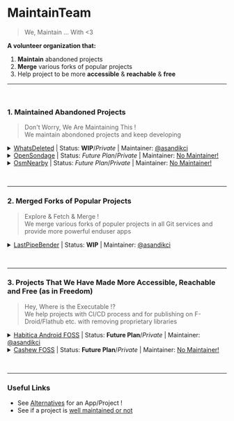 # MaintainTeam
> We, Maintain ... With <3

**A volunteer organization that:**
1. **Maintain** abandoned projects
2. **Merge** various forks of popular projects
3. Help project to be more **accessible** & **reachable** & **free**

<hr><br>
<!--################################
##############---1---###############
#################################-->

### 1. Maintained Abandoned Projects 
> Don't Worry, We Are Maintaining This !<br>
We maintain abondoned projects and keep developing

<details><summary>
<a href="https://github.com/MaintainTeam/WhatsDeleted">WhatsDeleted</a> | Status: <b>WIP</b>/<em>Private</em> | Maintainer: <a href="https://github.com/asandikci">@asandikci</a>
</summary>

  - [Abandoned Old Version](https://github.com/4nubhav/WhatsDeleted) 
</details><details><summary>
<a href="https://github.com/MaintainTeam/OpenSondage">OpenSondage</a> | Status: <em>Future Plan</em>/<em>Private</em> | Maintainer: <a href="#help-us-">No Maintainer!</a>
</summary>

  - [Abandoned Old Version (FramaDate)](https://framagit.org/framasoft/framadate/)
  - [Original Oldest Version](https://github.com/leblanc-simon/OpenSondage)
</details><details><summary>
<a href="https://github.com/MaintainTeam/OsmNearby">OsmNearby</a> | Status: <em>Future Plan</em>/<em>Private</em> | Maintainer: <a href="#help-us-">No Maintainer!</a>
</summary>

  - [Abandoned Old Version](https://github.com/Teester/Whats-Nearby)
</details>

<br><hr>
<!--################################
##############---2---###############
#################################-->

### 2. Merged Forks of Popular Projects
> Explore & Fetch & Merge !<br>
We merge various forks of populer projects in all Git services and provide more powerful enduser apps

<details><summary>
<a href="https://github.com/MaintainTeam/LastPipeBender">LastPipeBender</a> | Status: <b>WIP</b> | Maintainer: <a href="https://github.com/asandikci">@asandikci</a>
</summary>

  - Main Project: [Newpipe](https://github.com/TeamNewPipe/NewPipe)
  - Combined Forks: [Tubular](https://github.com/polymorphicshade/Tubular) + [BraveNewPipe](https://github.com/bravenewpipe/NewPipe) (Future Plan)
  - Feature Stack (applications to get the features to be implemented): [PipePipe](https://github.com/InfinityLoop1308/PipePipe/) (Future Plan) + [SmartTube](https://github.com/yuliskov/SmartTube) (Future Plan)
  - Sub Projects: [LastPipeExtractor](https://github.com/MaintainTeam/LastPipeExtractor/)
</details>


<br><hr>
<!--################################
##############---3---###############
#################################-->

### 3. Projects That We Have Made More Accessible, Reachable and Free (as in Freedom)
> Hey, Where is the Executable !?<br>
We help projects with CI/CD process and for publishing on F-Droid/Flathub etc. with removing proprietary libraries

<details><summary>
<a href="https://github.com/MaintainTeam/HabiticaAndroidFOSS">Habitica Android FOSS</a> | Status: <b>Future Plan</b>/<em>Private</em> | Maintainer: <a href="https://github.com/asandikci">@asandikci</a>
</summary>

  - [Original Version](https://github.com/HabitRPG/habitica-android/) (with proprietary components) 
</details><details><summary>
<a href="https://github.com/MaintainTeam/CashewFOSS">Cashew FOSS</a> | Status: <b>Future Plan</b>/<em>Private</em> | Maintainer: <a href="#help-us-">No Maintainer!</a>
</summary>

- [Original Version](https://github.com/jameskokoska/Cashew) (with proprietary components)
</details>


<br><hr>

### Useful Links
- See [Alternatives](https://alternativeto.net) for an App/Project !
- See if a project is [well maintained or not](https://isitmaintained.com/)

<!--
### Help Us !
- Apply to maintain a project: [Apply](https://form.maintainteam.org/apply)
- Help with translations: [Translate on Weblate](https://translate.maintainteam.org)
- Help with minor fixes: [Inspect Bugs](https://prman.maintainteam.org/issues?services=all&projects=all&type=minor) # Project Manager for organizing all issues/PR's in git services
- Buy us a Coffee: [LibrePay](link) | [OpenCollective](link) | [Other Ways to Donate](https://maintainteam.org/donate)
-->

